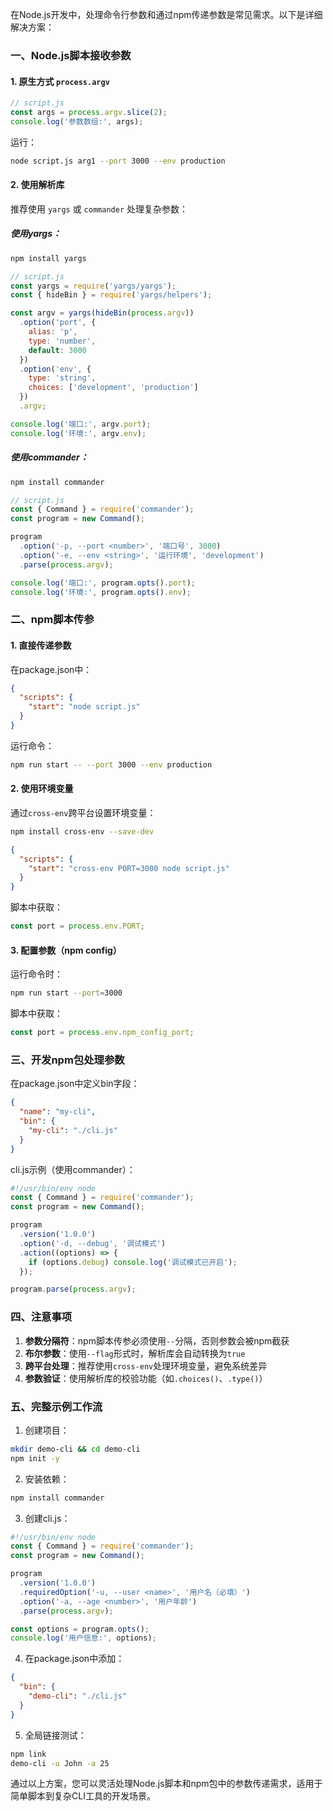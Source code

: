 在Node.js开发中，处理命令行参数和通过npm传递参数是常见需求。以下是详细解决方案：

### 一、Node.js脚本接收参数
#### 1. 原生方式 `process.argv`
```javascript
// script.js
const args = process.argv.slice(2);
console.log('参数数组:', args);
```
运行：
```bash
node script.js arg1 --port 3000 --env production
```

#### 2. 使用解析库
推荐使用 `yargs` 或 `commander` 处理复杂参数：

##### 使用yargs：
```bash
npm install yargs
```
```javascript
// script.js
const yargs = require('yargs/yargs');
const { hideBin } = require('yargs/helpers');

const argv = yargs(hideBin(process.argv))
  .option('port', {
    alias: 'p',
    type: 'number',
    default: 3000
  })
  .option('env', {
    type: 'string',
    choices: ['development', 'production']
  })
  .argv;

console.log('端口:', argv.port);
console.log('环境:', argv.env);
```

##### 使用commander：
```bash
npm install commander
```
```javascript
// script.js
const { Command } = require('commander');
const program = new Command();

program
  .option('-p, --port <number>', '端口号', 3000)
  .option('-e, --env <string>', '运行环境', 'development')
  .parse(process.argv);

console.log('端口:', program.opts().port);
console.log('环境:', program.opts().env);
```

### 二、npm脚本传参
#### 1. 直接传递参数
在package.json中：
```json
{
  "scripts": {
    "start": "node script.js"
  }
}
```
运行命令：
```bash
npm run start -- --port 3000 --env production
```

#### 2. 使用环境变量
通过`cross-env`跨平台设置环境变量：
```bash
npm install cross-env --save-dev
```
```json
{
  "scripts": {
    "start": "cross-env PORT=3000 node script.js"
  }
}
```
脚本中获取：
```javascript
const port = process.env.PORT;
```

#### 3. 配置参数（npm config）
运行命令时：
```bash
npm run start --port=3000
```
脚本中获取：
```javascript
const port = process.env.npm_config_port;
```

### 三、开发npm包处理参数
在package.json中定义bin字段：
```json
{
  "name": "my-cli",
  "bin": {
    "my-cli": "./cli.js"
  }
}
```
cli.js示例（使用commander）：
```javascript
#!/usr/bin/env node
const { Command } = require('commander');
const program = new Command();

program
  .version('1.0.0')
  .option('-d, --debug', '调试模式')
  .action((options) => {
    if (options.debug) console.log('调试模式已开启');
  });

program.parse(process.argv);
```

### 四、注意事项
1. **参数分隔符**：npm脚本传参必须使用`--`分隔，否则参数会被npm截获
2. **布尔参数**：使用`--flag`形式时，解析库会自动转换为`true`
3. **跨平台处理**：推荐使用`cross-env`处理环境变量，避免系统差异
4. **参数验证**：使用解析库的校验功能（如`.choices()`、`.type()`）

### 五、完整示例工作流
1. 创建项目：
```bash
mkdir demo-cli && cd demo-cli
npm init -y
```

2. 安装依赖：
```bash
npm install commander
```

3. 创建cli.js：
```javascript
#!/usr/bin/env node
const { Command } = require('commander');
const program = new Command();

program
  .version('1.0.0')
  .requiredOption('-u, --user <name>', '用户名（必填）')
  .option('-a, --age <number>', '用户年龄')
  .parse(process.argv);

const options = program.opts();
console.log('用户信息:', options);
```

4. 在package.json中添加：
```json
{
  "bin": {
    "demo-cli": "./cli.js"
  }
}
```

5. 全局链接测试：
```bash
npm link
demo-cli -u John -a 25
```

通过以上方案，您可以灵活处理Node.js脚本和npm包中的参数传递需求，适用于简单脚本到复杂CLI工具的开发场景。